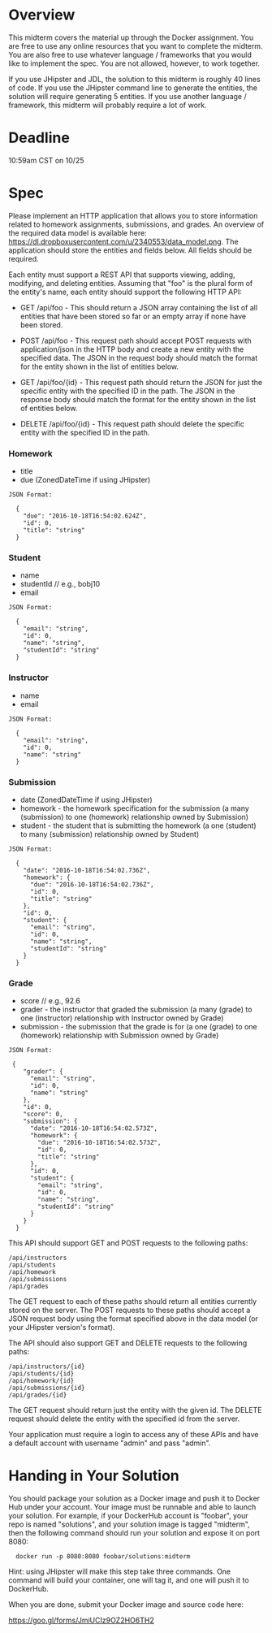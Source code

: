 # Overview

This midterm covers the material up through the Docker assignment. You
are free to use any online resources that you want to complete the midterm.
You are also free to use whatever language / frameworks that you would like
to implement the spec. You are not allowed, however, to work together.

If you use JHipster and JDL, the solution to this midterm is roughly 40
lines of code. If you use the JHipster command line to generate the
entities, the solution will require generating 5 entities. If you use
another language / framework, this midterm will probably require a lot
of work.

# Deadline

10:59am CST on 10/25

# Spec

Please implement an HTTP application that allows you to store information related to 
homework assignments, submissions, and grades. An overview of the required data model
is available here: https://dl.dropboxusercontent.com/u/2340553/data_model.png. The 
application should store the entities and fields below. All fields should be required.

Each entity must support a REST API that supports viewing, adding, modifying, and deleting
entities. Assuming that "foo" is the plural form of the entity's name, each entity should
support the following HTTP API:

+ GET /api/foo - This should return a JSON array containing the list of all entities that
                 have been stored so far or an empty array if none have been stored.
                 
+ POST /api/foo - This request path should accept POST requests with application/json in
                 the HTTP body and create a new entity with the specified data. The JSON
                 in the request body should match the format for the entity shown in the
                 list of entities below.
                 
+ GET /api/foo/{id} - This request path should return the JSON for just the specific entity
                 with the specified ID in the path. The JSON in the response body should match 
                 the format for the entity shown in the list of entities below.
                 
+ DELETE /api/foo/{id} - This request path should delete the specific entity with the specified 
                 ID in the path. 

### Homework 
  + title 
  + due (ZonedDateTime if using JHipster)

```
JSON Format:

  {
    "due": "2016-10-18T16:54:02.624Z",
    "id": 0,
    "title": "string"
  }
```


### Student 
  + name
  + studentId // e.g., bobj10
  + email 

```
JSON Format:

  {
    "email": "string",
    "id": 0,
    "name": "string",
    "studentId": "string"
  }
```


### Instructor 
  + name
  + email

```
JSON Format:

  {
    "email": "string",
    "id": 0,
    "name": "string"
  }
```

### Submission 
  + date (ZonedDateTime if using JHipster)
  + homework - the homework specification for the submission (a many (submission) to one (homework) relationship owned by Submission)
  + student - the student that is submitting the homework (a one (student) to many (submission) relationship owned by Student)

```
JSON Format:

  {
    "date": "2016-10-18T16:54:02.736Z",
    "homework": {
      "due": "2016-10-18T16:54:02.736Z",
      "id": 0,
      "title": "string"
    },
    "id": 0,
    "student": {
      "email": "string",
      "id": 0,
      "name": "string",
      "studentId": "string"
    }
  }
```

### Grade 
  + score // e.g., 92.6
  + grader - the instructor that graded the submission (a many (grade) to one (instructor) relationship with Instructor owned by Grade)
  + submission - the submission that the grade is for (a one (grade) to one (homework) relationship with Submission owned by Grade)

```
JSON Format:

 {
    "grader": {
      "email": "string",
      "id": 0,
      "name": "string"
    },
    "id": 0,
    "score": 0,
    "submission": {
      "date": "2016-10-18T16:54:02.573Z",
      "homework": {
        "due": "2016-10-18T16:54:02.573Z",
        "id": 0,
        "title": "string"
      },
      "id": 0,
      "student": {
        "email": "string",
        "id": 0,
        "name": "string",
        "studentId": "string"
      }
    }
  }

```



This API should support GET and POST requests to the following paths:

```
/api/instructors 
/api/students
/api/homework
/api/submissions
/api/grades
```

The GET request to each of these paths should return all entities currently stored on the 
server. The POST requests to these paths should accept a JSON request body using the format
specified above in the data model (or your JHipster version's format). 

The API should also support GET and DELETE requests to the following paths:

```
/api/instructors/{id}
/api/students/{id}
/api/homework/{id}
/api/submissions/{id}
/api/grades/{id}
```

The GET request should return just the entity with the given id. The DELETE request should
delete the entity with the specified id from the server.

Your application must require a login to access any of these APIs and have a default account
with username "admin" and pass "admin". 

# Handing in Your Solution

You should package your solution as a Docker image and push it to Docker Hub under your account.
Your image must be runnable and able to launch your solution. For example, if your DockerHub 
account is "foobar", your repo is named "solutions", and your solution image is tagged "midterm",
then the following command should run your solution and expose it on port 8080:

```
  docker run -p 8080:8080 foobar/solutions:midterm
``` 

Hint: using JHipster will make this step take three commands. One command will build your container,
one will tag it, and one will push it to DockerHub.

When you are done, submit your Docker image and source code here:

https://goo.gl/forms/JmiUCIz9OZ2HO6TH2





